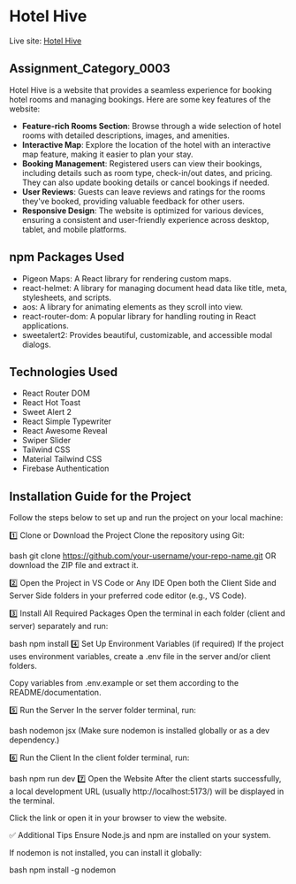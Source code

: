 ﻿# Hotel Hive

Live site: [Hotel Hive](https://hotel-hive-5f52f.web.app/)

## Assignment_Category_0003

Hotel Hive is a website that provides a seamless experience for booking hotel rooms and managing bookings. Here are some key features of the website:

- **Feature-rich Rooms Section**: Browse through a wide selection of hotel rooms with detailed descriptions, images, and amenities.
- **Interactive Map**: Explore the location of the hotel with an interactive map feature, making it easier to plan your stay.
- **Booking Management**: Registered users can view their bookings, including details such as room type, check-in/out dates, and pricing. They can also update booking details or cancel bookings if needed.
- **User Reviews**: Guests can leave reviews and ratings for the rooms they've booked, providing valuable feedback for other users.
- **Responsive Design**: The website is optimized for various devices, ensuring a consistent and user-friendly experience across desktop, tablet, and mobile platforms.

## npm Packages Used

- Pigeon Maps: A React library for rendering custom maps.
- react-helmet: A library for managing document head data like title, meta, stylesheets, and scripts.
- aos: A library for animating elements as they scroll into view.
- react-router-dom: A popular library for handling routing in React applications.
- sweetalert2: Provides beautiful, customizable, and accessible modal dialogs.


## Technologies Used

- React Router DOM
- React Hot Toast
- Sweet Alert 2
- React Simple Typewriter
- React Awesome Reveal
- Swiper Slider
- Tailwind CSS
- Material Tailwind CSS
- Firebase Authentication

## Installation Guide for the Project
Follow the steps below to set up and run the project on your local machine:

1️⃣ Clone or Download the Project
Clone the repository using Git:

bash
git clone https://github.com/your-username/your-repo-name.git
OR download the ZIP file and extract it.

2️⃣ Open the Project in VS Code or Any IDE
Open both the Client Side and Server Side folders in your preferred code editor (e.g., VS Code).

3️⃣ Install All Required Packages
Open the terminal in each folder (client and server) separately and run:

bash
npm install
4️⃣ Set Up Environment Variables (if required)
If the project uses environment variables, create a .env file in the server and/or client folders.

Copy variables from .env.example or set them according to the README/documentation.

5️⃣ Run the Server
In the server folder terminal, run:

bash
nodemon jsx
(Make sure nodemon is installed globally or as a dev dependency.)

6️⃣ Run the Client
In the client folder terminal, run:

bash
npm run dev
7️⃣ Open the Website
After the client starts successfully, a local development URL (usually http://localhost:5173/) will be displayed in the terminal.

Click the link or open it in your browser to view the website.

✅ Additional Tips
Ensure Node.js and npm are installed on your system.

If nodemon is not installed, you can install it globally:

bash
npm install -g nodemon
